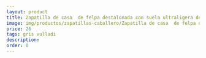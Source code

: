 ```yaml
---
layout: product
title: Zapatilla de casa  de felpa destalonada con suela ultraligera detalle hormiga
image: img/productos/zapatillas-caballero/Zapatilla de casa  de felpa destalonada con suela ultraligera detalle hormiga=26=gris vulladi.webp
price: 26
tags: gris vulladi
description: 
order: 0
---
```

